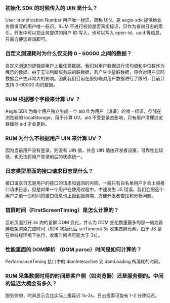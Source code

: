 [](id:que1)
### 初始化 SDK 的时候传入的 UIN 是什么？

User Identification Number 用户唯一标识，简称 UIN，是 aegis-sdk 提供给业务侧填写的用户唯一标识，RUM 不进行校验是否真实标识，只作为查询日志的索引。开发中可以把业务提供的用户 ID 写入，也可以写入 open-id、uuid 等信息，只需方便您查询即可。
 
[](id:que2)
### 自定义测速耗时为什么仅支持 0 - 60000 之间的数据？

自定义测速的逻辑是用户上报任意数据，我们对用户数据进行求均值和中位数作为展示的数据。由于无法判断服务端的脏数据，若产生少量脏数据，将会对用户实际数据会产生非常大的影响。因此我们目前在服务端对用户数据进行了限制，目前只支持 0-60000 内的数据。

[](id:que3)
### RUM 根据哪个字段来计算 UV ？
Aegis SDK 为每个用户独立生成一个 aid 作为用户（设备）的唯一标识，存储在浏览器的 localStorage，用于计算 UV。aid 不受登录态影响，只有用户清理浏览器缓存 aid 才会更新。
 
 
[](id:que4)
### RUM 为什么不根据用户 UIN 来计算 UV ？

因为当前用户没有登录，则没有 UIN 值，并且 UIN 值由开发者设置，可靠性比较低，也无法将用户登录前后的状态统一。

[](id:que5)
### 日志类型里面的接口请求日志是什么？

接口请求日志是用户的接口的请求和返回的内容。一般只有白名单用户才会上报接口请求日志，但是如果一个用户在使用过程中，中途发生 JS 错误，我们会把这个用户之前一段时间的接口信息也上报到服务端，方便开发者查找和分析问题。

### 首屏时间（FirstScreenTiming）是怎么计算的？

监听页面打开 3s 内的首屏 DOM 变化，并认为 DOM 变化数量最多的那一刻为首屏框架渲染完成时间（SDK 初始化后 setTimeout 3s 收集首屏元素，由于 JS 是在单线程环境下执行，收集时间点可能大于 3s）。

### 性能里面的 DOM解析 （DOM parse）时间是如何计算的？

PerformanceTiming 接口中的 domInteractive 到 domLoading 所消耗的时间。

### RUM 采集数据时用的时间是客户侧（如浏览器）还是服务侧的。中间的延迟大概会有多久？

服务侧的，时间显示会比实际上报延迟 1s-2s，日志搜索可能有 1-2 分钟延迟。


